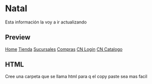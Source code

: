 # Natal

Esta información la voy a ir actualizando

## Preview

[Home](https://armix.com.ar/staging/natal/)
[Tienda](https://armix.com.ar/staging/natal/tienda.php)
[Sucursales](https://armix.com.ar/staging/natal/sucursales.php)
[Compras](https://armix.com.ar/staging/natal/compras.php)
[CN Login](https://armix.com.ar/staging/natal/cn-login.php)
[CN Catalogo](https://armix.com.ar/staging/natal/cn-catalogo.php)

## HTML
Cree una carpeta que se llama html para q el copy paste sea mas facil